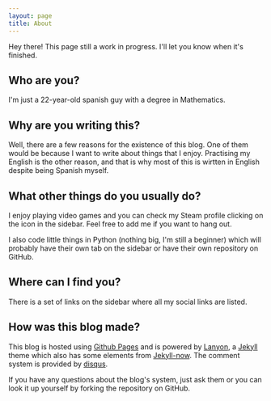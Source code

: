 ```yaml
---
layout: page
title: About
---
```


<p class="message">
  Hey there! This page still a work in progress. I'll let you know when it's finished.
</p>


## Who are you?
I'm just a 22-year-old spanish guy with a degree in Mathematics.
 
## Why are you writing this?
Well, there are a few reasons for the existence of this blog. One of them would be because I want to
write about things that I enjoy. Practising my English is the other reason, and that is why most of 
this is wirtten in English despite being Spanish myself.
 
## What other things do you usually do?
I enjoy playing video games and you can check my Steam profile clicking on the icon in the sidebar.
Feel free to add me if you want to hang out.

I also code little things in Python (nothing big, I'm still a beginner) which will probably have their
own tab on the sidebar or have their own repository on GitHub.

 
## Where can I find you?
There is a set of links on the sidebar where all my social links are listed.

## How was this blog made?
This blog is hosted using [Github Pages](https://pages.github.com/) and is powered by [Lanyon](https://github.com/poole/lanyon),
a [Jekyll](http://jekyllrb.com/) theme which also has some elements from [Jekyll-now](https://github.com/barryclark/jekyll-now).
The comment system is provided by [disqus](https://www.disqus.com).

If you have any questions about the blog's system, just ask them or you can look it up yourself by
forking the repository on GitHub.
